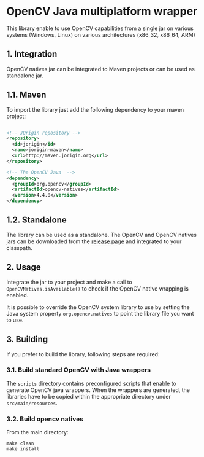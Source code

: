 # OpenCV Java multiplatform wrapper
This library enable to use OpenCV capabilities from a single jar on various systems (Windows, Linux) on various architectures (x86_32, x86_64, ARM)

## 1. Integration
OpenCV natives jar can be integrated to Maven projects or can be used as standalone jar.

## 1.1. Maven
To import the library just add the following dependency to your maven project:
```xml

<!-- JOrigin repository -->          
<repository>
  <id>jorigin</id>
  <name>jorigin-maven</name>
  <url>http://maven.jorigin.org</url>
</repository>

<!-- The OpenCV Java  -->
<dependency>
  <groupId>org.opencv</groupId>
  <artifactId>opencv-natives</artifactId>
  <version>4.4.0</version>
</dependency>
```

## 1.2. Standalone
The library can be used as a standalone. The OpenCV and OpenCV natives jars can be downloaded from the [release page](https://github.com/jseinturier/opencv-natives/releases/) and integrated to your classpath. 

## 2. Usage
Integrate the jar to your project and make a call to ``OpenCVNatives.isAvailable()`` to check if the OpenCV native wrapping is enabled.

It is possible to override the OpenCV system library to use by setting the Java system property ``org.opencv.natives`` to point the library file you want to use.

## 3. Building
If you prefer to build the library, following steps are required:

### 3.1. Build standard OpenCV with Java wrappers
The ``scripts`` directory contains preconfigured scripts that enable to generate OpenCV java wrappers. When the wrappers are generated, the libraries have to be copied within the appropriate directory under ``src/main/resources``.

### 3.2. Build opencv natives
From the main directory:
```batch
make clean
make install
```
